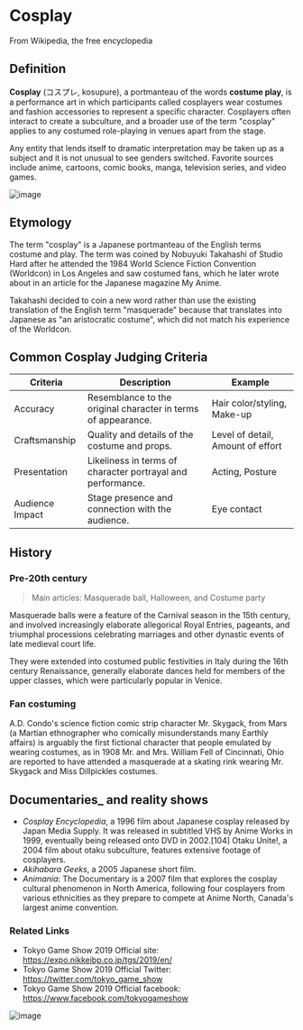 # Cosplay

From Wikipedia, the free encyclopedia

## Definition

__Cosplay__  (コスプレ, kosupure), a portmanteau of the words __costume play__, is a performance art in which participants called cosplayers wear costumes and fashion accessories to represent a specific character. Cosplayers often interact to create a subculture, and a broader use of the term "cosplay" applies to any costumed role-playing in venues apart from the stage.

Any entity that lends itself to dramatic interpretation may be taken up as a subject and it is not unusual to see genders switched. Favorite sources include anime, cartoons, comic books, manga, television series, and video games.

![image](images/cosplay1.jpg)

## Etymology

The term "cosplay" is a Japanese portmanteau of the English terms costume and play. The term was coined by Nobuyuki Takahashi of Studio Hard after he attended the 1984 World Science Fiction Convention (Worldcon) in Los Angeles and saw costumed fans, which he later wrote about in an article for the Japanese magazine My Anime.

Takahashi decided to coin a new word rather than use the existing translation of the English term "masquerade" because that translates into Japanese as "an aristocratic costume", which did not match his experience of the Worldcon.

## Common Cosplay Judging Criteria

| Criteria | Description | Example |
|----------|-------------|---------|
| Accuracy | 	Resemblance to the original character in terms of appearance. | Hair color/styling, Make-up |
| Craftsmanship | 		Quality and details of the costume and props. | Level of detail, Amount of effort |
| Presentation | 	Likeliness in terms of character portrayal and performance. | Acting, Posture |
| Audience Impact | 	Stage presence and connection with the audience. | Eye contact |



## History

### Pre-20th century

> Main articles: Masquerade ball, Halloween, and Costume party

Masquerade balls were a feature of the Carnival season in the 15th century, and involved increasingly elaborate allegorical Royal Entries, pageants, and triumphal processions celebrating marriages and other dynastic events of late medieval court life. 

They were extended into costumed public festivities in Italy during the 16th century Renaissance, generally elaborate dances held for members of the upper classes, which were particularly popular in Venice.

### Fan costuming

A.D. Condo's science fiction comic strip character Mr. Skygack, from Mars (a Martian ethnographer who comically misunderstands many Earthly affairs) is arguably the first fictional character that people emulated by wearing costumes, as in 1908 Mr. and Mrs. William Fell of Cincinnati, Ohio are reported to have attended a masquerade at a skating rink wearing Mr. Skygack and Miss Dillpickles costumes.


## Documentaries_ and reality shows

- *Cosplay Encyclopedia*, a 1996 film about Japanese cosplay released by Japan Media Supply. It was released in subtitled VHS by Anime Works in 1999, eventually being released onto DVD in 2002.[104]
Otaku Unite!, a 2004 film about otaku subculture, features extensive footage of cosplayers.
- *Akihabara Geeks*, a 2005 Japanese short film.
- *Animania*: The Documentary is a 2007 film that explores the cosplay cultural phenomenon in North America, following four cosplayers from various ethnicities as they prepare to compete at Anime North, Canada's largest anime convention.


### Related Links

- Tokyo Game Show 2019 Official site: https://expo.nikkeibp.co.jp/tgs/2019/en/
- Tokyo Game Show 2019 Official Twitter: https://twitter.com/tokyo_game_show
- Tokyo Game Show 2019 Official facebook: https://www.facebook.com/tokyogameshow


![image](images/cosplay2.jpg)